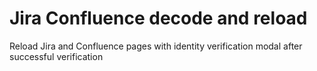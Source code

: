# Jira Confluence decode and reload

Reload Jira and Confluence pages with identity verification modal after successful verification
